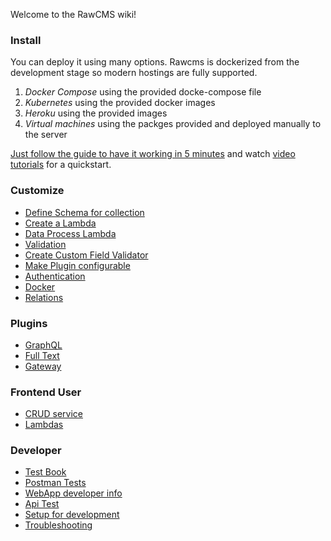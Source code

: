 Welcome to the RawCMS wiki!

### Install


You can deploy it using many options. Rawcms is dockerized from the development stage so modern hostings are fully supported.

1. *Docker Compose* using the provided docke-compose file 
2. *Kubernetes* using the provided docker images
3. *Heroku* using the provided images
4. *Virtual machines* using the packges provided and deployed manually to the server

[Just follow the guide to have it working in 5 minutes](Deploy) and watch [video tutorials](Tutorial) for a quickstart. 

### Customize

- [Define Schema for collection](Data-Schema)
- [Create a Lambda](Define-net-lambda)
- [Data Process Lambda](Data-process-Lambda)
- [Validation](Custom-Validation)
- [Create Custom Field Validator](Custom-Field-Validation)
- [Make Plugin configurable](Configurable-Plugins)
- [Authentication](Authentication)
- [Docker](Docker)
- [Relations](Relation)

### Plugins

- [GraphQL](GraphQL)
- [Full Text](FullText)
- [Gateway](Gateway-Plugin)

### Frontend User

- [CRUD service](Dynamic-Crud-Controller)
- [Lambdas](Dynamic-Lambda-Controller)

### Developer

- [Test Book](TestBook)
- [Postman Tests](RawCMS.postman_collection.json)
- [WebApp developer info](WebApp-Dev-Home)
- [Api Test](APITest)
- [Setup for development](Setup-Dev)
- [Troubleshooting](Troubleshooting)
